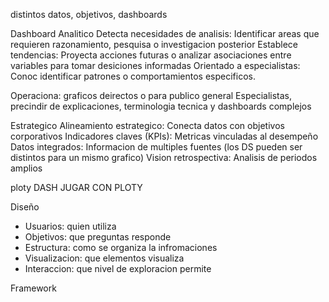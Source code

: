 distintos datos, objetivos, dashboards

Dashboard Analitico
Detecta necesidades de analisis: Identificar areas que requieren razonamiento, pesquisa o investigacion posterior
Establece tendencias: Proyecta acciones futuras o analizar asociaciones entre variables para tomar desiciones informadas
Orientado a especialistas: Conoc identificar patrones o comportamientos especificos.

Operaciona: graficos deirectos o para publico general 
Especialistas, precindir de explicaciones, terminologia tecnica y dashboards complejos


Estrategico
Alineamiento estrategico: Conecta datos con objetivos corporativos
Indicadores claves (KPIs): Metricas vinculadas al desempeño
Datos integrados: Informacion de multiples fuentes (los DS pueden ser distintos para un mismo grafico)
Vision retrospectiva: Analisis de periodos amplios

ploty DASH
JUGAR CON PLOTY

Diseño
- Usuarios: quien utiliza
- Objetivos: que preguntas responde
- Estructura: como se organiza la infromaciones
- Visualizacion: que elementos visualiza
- Interaccion: que nivel de exploracion permite

Framework
